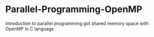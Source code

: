 # Parallel-Programming-OpenMP
Introduction to parallel programming got shared memory space with OpenMP in C language
